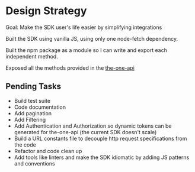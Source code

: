 # Design Strategy

Goal: Make the SDK user's life easier by simplifying integrations

Built the SDK using vanilla JS, using only one node-fetch dependency.

Built the npm package as a module so I can write and export each independent method.

Exposed all the methods provided in the [the-one-api](https://the-one-api.dev/)

## Pending Tasks

- Build test suite
- Code documentation
- Add pagination
- Add Filtering
- Add Authentication and Authorization so dynamic tokens can be generated for the-one-api (the current SDK doesn't scale)
- Build a URL constants file to decouple http request specifications from the code
- Refactor and code clean up
- Add tools like linters and make the SDK idiomatic by adding JS patterns and conventions
